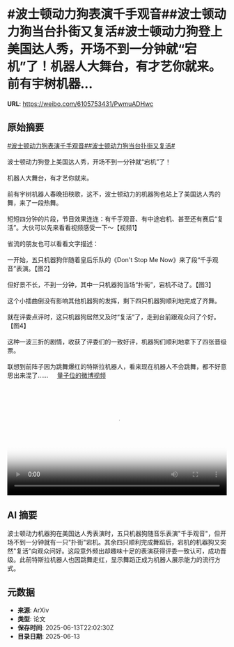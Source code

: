 # #波士顿动力狗表演千手观音##波士顿动力狗当台扑街又复活#波士顿动力狗登上美国达人秀，开场不到一分钟就“宕机”了！机器人大舞台，有才艺你就来。前有宇树机器...

**URL**: https://weibo.com/6105753431/PwmuADHwc

## 原始摘要

<a href="https://m.weibo.cn/search?containerid=231522type%3D1%26t%3D10%26q%3D%23%E6%B3%A2%E5%A3%AB%E9%A1%BF%E5%8A%A8%E5%8A%9B%E7%8B%97%E8%A1%A8%E6%BC%94%E5%8D%83%E6%89%8B%E8%A7%82%E9%9F%B3%23&amp;extparam=%23%E6%B3%A2%E5%A3%AB%E9%A1%BF%E5%8A%A8%E5%8A%9B%E7%8B%97%E8%A1%A8%E6%BC%94%E5%8D%83%E6%89%8B%E8%A7%82%E9%9F%B3%23" data-hide=""><span class="surl-text">#波士顿动力狗表演千手观音#</span></a><a href="https://m.weibo.cn/search?containerid=231522type%3D1%26t%3D10%26q%3D%23%E6%B3%A2%E5%A3%AB%E9%A1%BF%E5%8A%A8%E5%8A%9B%E7%8B%97%E5%BD%93%E5%8F%B0%E6%89%91%E8%A1%97%E5%8F%88%E5%A4%8D%E6%B4%BB%23&amp;extparam=%23%E6%B3%A2%E5%A3%AB%E9%A1%BF%E5%8A%A8%E5%8A%9B%E7%8B%97%E5%BD%93%E5%8F%B0%E6%89%91%E8%A1%97%E5%8F%88%E5%A4%8D%E6%B4%BB%23" data-hide=""><span class="surl-text">#波士顿动力狗当台扑街又复活#</span></a><br><br>波士顿动力狗登上美国达人秀，开场不到一分钟就“宕机”了！<br><br>机器人大舞台，有才艺你就来。<br><br>前有宇树机器人春晚扭秧歌，这不，波士顿动力的机器狗也站上了美国达人秀的舞，来了一段热舞。<br><br>短短四分钟的片段，节目效果连连：有千手观音、有中途宕机、甚至还有赛后“复活”。大伙可以先来看看视频感受一下～【视频1】<br><br>省流的朋友也可以看看文字描述：<br><br>一开始，五只机器狗伴随着皇后乐队的《Don't Stop Me Now》来了段“千手观音”表演。【图2】<br><br>但好景不长，不到一分钟，其中一只机器狗当场“扑街”，宕机不动了。【图3】<br><br>这个小插曲倒没有影响其他机器狗的发挥，剩下四只机器狗顺利地完成了齐舞。<br><br>就在评委点评时，这只机器狗居然又及时“复活”了，走到台前跟观众问了个好。【图4】<br><br>这种一波三折的剧情，收获了评委们的一致好评，机器狗们顺利地拿下了四张晋级票。<br><br>联想到前阵子因为跳舞爆红的特斯拉机器人，看来现在机器人不会跳舞，都不好意思出来混了…… <a href="https://video.weibo.com/show?fid=1034:5177127469776976" data-hide=""><span class="url-icon"><img style="width: 1rem;height: 1rem" src="https://h5.sinaimg.cn/upload/2015/09/25/3/timeline_card_small_video_default.png" referrerpolicy="no-referrer"></span><span class="surl-text">量子位的微博视频</span></a><br clear="both"><div style="clear: both"></div><video controls="controls" poster="https://tvax2.sinaimg.cn/orj480/006Fd7o3ly1i2du73g7s2j31hc0u076i.jpg" style="width: 100%"><source src="https://f.video.weibocdn.com/o0/z8oGQYt3lx08p0MS9jFe01041202AKYy0E010.mp4?label=mp4_720p&amp;template=1280x720.25.0&amp;ori=0&amp;ps=1CwnkDw1GXwCQx&amp;Expires=1749855655&amp;ssig=R78XJUyzCU&amp;KID=unistore,video"><source src="https://f.video.weibocdn.com/o0/KHYiblJelx08p0MRmSc801041201rHnl0E010.mp4?label=mp4_hd&amp;template=852x480.25.0&amp;ori=0&amp;ps=1CwnkDw1GXwCQx&amp;Expires=1749855655&amp;ssig=spLvukVlly&amp;KID=unistore,video"><source src="https://f.video.weibocdn.com/o0/2sYYGEItlx08p0MQHH4Q01041200WfOR0E010.mp4?label=mp4_ld&amp;template=640x360.25.0&amp;ori=0&amp;ps=1CwnkDw1GXwCQx&amp;Expires=1749855655&amp;ssig=EUAnqYiIlB&amp;KID=unistore,video"><p>视频无法显示，请前往<a href="https://video.weibo.com/show?fid=1034%3A5177127469776976" target="_blank" rel="noopener noreferrer">微博视频</a>观看。</p></video>

## AI 摘要

波士顿动力机器狗在美国达人秀表演时，五只机器狗随音乐表演"千手观音"，但开场不到一分钟就有一只"扑街"宕机。其余四只顺利完成舞蹈后，宕机的机器狗又突然"复活"向观众问好。这段意外频出却趣味十足的表演获得评委一致认可，成功晋级。此前特斯拉机器人也因跳舞走红，显示舞蹈正成为机器人展示能力的流行方式。

## 元数据

- **来源**: ArXiv
- **类型**: 论文
- **保存时间**: 2025-06-13T22:02:30Z
- **目录日期**: 2025-06-13
